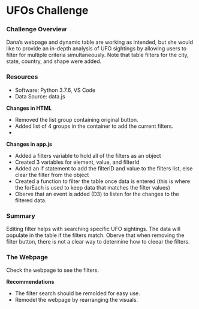 # UFOs Challenge

### Challenge Overview
Dana’s webpage and dynamic table are working as intended, but she would like to provide an in-depth analysis of UFO sightings by allowing users to filter for multiple criteria simultaneously. Note that table filters for the city, state, country, and shape were added.

### Resources
- Software: Python 3.7.6, VS Code
- Data Source: data.js

**Changes in HTML**
- Removed the list group containing original button.
- Added list of 4 groups in the container to add the current filters.
- 
**Changes in app.js**
- Added a filters variable to hold all of the filters as an object
- Created 3 variables for element, value, and filterId 
- Added an if statement to add the filterID and value to the filters list, else clear the filter from the object
- Created a function to filter the table once data is entered (this is where the forEach is used to keep data that matches the filter values)
- Oberve that an event is added (D3) to listen for the changes to the filtered data.

### Summary
Editing filter helps with searching specific UFO sightings. The data will populate in the table if the filters match. Oberve that when removing the filter button, there is not a clear way to determine how to cleear the filters.

### The Webpage
Check the webpage to see the filters.

**Recommendations**
- The filter search should be remolded for easy use.
- Remodel the webpage by rearranging the visuals.


